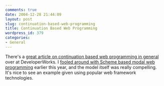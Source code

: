 ```yaml
---
comments: true
date: 2004-12-28 21:44:09
layout: post
slug: continuation-based-web-programming
title: Continuation Based Web Programming
wordpress_id: 379
categories:
- General
---
```


There's a [great article on continuation based web programming in general](http://www-106.ibm.com/developerworks/library/j-contin.html) over at DeveloperWorks. I [fooled around with Scheme based modal web programming](http://www.bitsplitter.net/blog/index.php?p=241) earlier this year, and the model itself was really compelling. It's nice to see an example given using popular web framework technologies.
